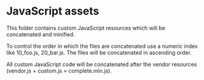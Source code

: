 JavaScript assets
=================

This folder contains custom JavaScript resources which will be concatenated and minified.

To control the order in which the files are concatenated use a numeric index like 10_foo.js, 20_bar.js. The files will be concatenated in ascending order. 

All custom JavaScript code will be concatenated after the vendor resources (vendor.js + custom.js = complete.min.js).
